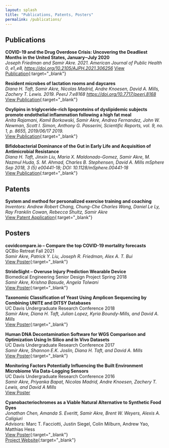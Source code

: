 ```yaml
---
layout: splash
title: "Publications, Patents, Posters"
permalink: /publications/
---
```

## Publications

__COVID-19 and the Drug Overdose Crisis: Uncovering the Deadliest Months in the United States, January‒July 2020__  
_Joseph Friedman and Samir Akre. 2021. American Journal of Public Health 0, e1_e8, https://doi.org/10.2105/AJPH.2021.306256_
[View Publication](https://ajph.aphapublications.org/doi/10.2105/AJPH.2021.306256){:target="_blank"}  

__Resident microbes of lactation rooms and daycares__  
_Diana H. Taft, Samir Akre, Nicolas Madrid, Andre Knoesen, David A. Mills, Zachery T. Lewis​. 2019. PeerJ 7:e8168 https://doi.org/10.7717/peerj.8168_  
[View Publication](https://peerj.com/articles/8168/){:target="_blank"}  


__Oxylipins in triglyceride-rich lipoproteins of dyslipidemic subjects promote endothelial inflammation following a high fat meal__  
_Anita Rajamani, Kamil Borkowski, Samir Akre, Andrea Fernandez, John W. Newman, Scott I. Simon, Anthony G. Passerini, Scientific Reports, vol. 9, no. 1, p. 8655, 2019/06/17 2019._  
[View Publication](https://www.nature.com/articles/s41598-019-45005-5){:target="_blank"}  

__Bifidobacterial Dominance of the Gut in Early Life and Acquisition of Antimicrobial Resistance__  
_Diana H. Taft, Jinxin Liu, Maria X. Maldonado-Gomez, Samir Akre, M. Nazmul Huda, S. M. Ahmad, Charles B. Stephensen, David A. Mills mSphere Sep 2018, 3 (5) e00441-18; DOI: 10.1128/mSphere.00441-18_  
[View Publication](https://msphere.asm.org/content/3/5/e00441-18){:target="_blank"}

## Patents

__System and method for personalized exercise training and coaching__  
_Inventors: Andrew Robert Chang, Chung-Che Charles Wang, Daniel Le Ly, Ray Franklin Cowan, Rebecca Shultz, Samir Akre_  
[View Patent Application](https://patents.google.com/patent/US20180133551A1){:target="_blank"}  

## Posters

__covidcompare.io – Compare the top COVID-19 mortality forecasts__  
QCBio Retreat Fall 2021   
_Samir Akre, Patrick Y. Liu, Joseph R. Friedman, Alex A. T. Bui_  
[View Poster](/assets/posters/qcbio_retreat_covidcompare.pdf){:target="_blank"}

__StrideSight – Overuse Injury Prediction Wearable Device__  
Biomedical Engineering Senior Design Project Spring 2018  
_Samir Akre, Krishna Basude, Angela Tolwani_  
[View Poster](/assets/posters/SeniorDesignProject.pdf){:target="_blank"}

__Taxonomic Classification of Yeast Using Amplicon Sequencing by Combining UNITE and DITSY Databases__  
UC Davis Undergraduate Research Conference 2018  
_Samir Akre, Diana H. Taft, Julian Lopez, Kyria Boundy-Mills, and David A. Mills_  
[View Poster](/assets/posters/URC2018.pdf){:target="_blank"}

__Human DNA Decontamination Software for WGS Comparison and Optimization Using In Silico and In Vivo Datasets__  
UC Davis Undergraduate Research Conference 2017  
_Samir Akre, Shannon E.K. Joslin, Diana H. Taft, and David A. Mills_  
[View Poster](/assets/posters/URC2017.pdf){:target="_blank"}

__Monitoring Factors Potentially Influencing the Built Environment Microbiome Via Data-Logging Sensors__  
UC Davis Undergraduate Research Conference 2016  
_Samir Akre, Priyanka Bapat, Nicolas Madrid, Andre Knoesen, Zachery T. Lewis, and David A Mills_  
[View Poster](/assets/posters/URC2016.pdf)

__Cyanobacteriochromes as a Viable Natural Alternative to Synthetic Food Dyes__  
_Jonathan Chen, Amanda S. Everitt, Samir Akre, Brent W. Weyers, Alexis A. Caligiuri_  
_Advisors:_ Marc T. Facciotti, Justin Siegel, Colin Milburn, Andrew Yao, Matthias Hess  
[View Poster](/assets/posters/igem.pdf){:target="_blank"}  
[Project Website](http://2016.igem.org/Team:UC_Davis){:target="_blank"}  
